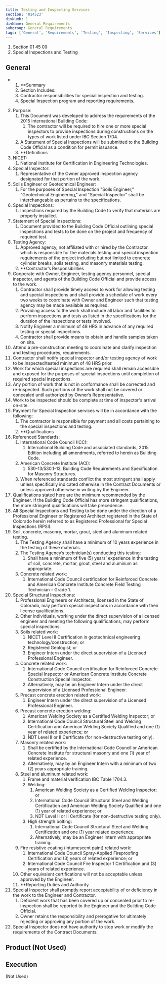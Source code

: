 ```yaml
---
title: Testing and Inspecting Services
section: '014523'
divNumb: 1
divName: General Requirements
subgroup: General Requirements
tags: ['General', 'Requirements', 'Testing', 'Inspecting', 'Services']
---
```


   1. Section 01 45 00
   1. Special Inspections and Testing

## General


* 
	1. **Summary
   1. Section Includes:
	1. Contractor responsibilities for special inspection and testing.
	2. Special Inspection program and reporting requirements.
2. Purpose:
	1. This Document was developed to address the requirements of the 2015 International Building Code:
		1. The contractor will be required to hire one or more special inspectors to provide inspections during constructions on the types of work listed under IBC Section 1704.
	2. A Statement of Special Inspections will be submitted to the Building Code Official as a condition for permit issuance. 
	3. **Definitions
3. NICET:
      1. National Institute for Certification in Engineering Technologies.
4. Special Inspector:
      1. Representative of the Owner approved inspection agency designated for that portion of the work.
5. Soils Engineer or Geotechnical Engineer:
      1. For the purposes of Special Inspection "Soils Engineer," "Geotechnical Engineering," and "Special Inspector" shall be interchangeable as pertains to the specifications.
6. Special Inspections:
      1. Inspections required by the Building Code to verify that materials are properly installed.
7. Statement of Special Inspections:
      1. Document provided to the Building Code Official outlining special inspections and tests to be done on the project and frequency of required test.
8. Testing Agency:
      1. Approved agency, not affiliated with or hired by the Contractor, which is responsible for the materials testing and special inspection requirements of the project including but not limited to concrete cylinder breaks, soils testing, and masonry materials testing.
	1. **Contractor’s Responsibilities
9. Cooperate with Owner, Engineer, testing agency personnel, special inspector, and agents of the Building Code Official and provide access to the work.
	1. Contractor shall provide timely access to work for allowing testing and special inspections and shall provide a schedule of work every two weeks to coordinate with Owner and Engineer such that testing agency may be made available as required.
	2. Providing access to the work shall include all labor and facilities to perform inspections and tests as listed in the specifications for the duration of the inspections or tests involved.
	3. Notify Engineer a minimum of 48 HRS in advance of any required testing or special inspections.
	4. Contractor shall provide means to obtain and handle samples taken on site.
10. Attend a pre-construction meeting to coordinate and clarify inspection and testing procedures, requirements.
11. Contractor shall notify special inspector and/or testing agency of work to be inspected/tested minimum of 48 HRS prior.
12. Work for which special inspections are required shall remain accessible and exposed for the purposes of special inspections until completion of required special inspections.
13. Any portion of work that is not in conformance shall be corrected and re-inspected. Such portions of the work shall not be covered or concealed until authorized by Owner’s Representative.
14. Work to be inspected should be complete at time of inspector's arrival on-site.
15. Payment for Special Inspection services will be in accordance with the following:
	1. The contractor is responsible for payment and all costs pertaining to the special inspections and testing.
	2. **Qualifications
16. Referenced Standards:
	1. International Code Council (ICC):
		1. International Building Code and associated standards, 2015 Edition including all amendments, referred to herein as Building Code.
	2. American Concrete Institute (ACI):
		1. 530-13/530.1-13, Building Code Requirements and Specification for Masonry Structures.
	3. When referenced standards conflict the most stringent shall apply unless specifically indicated otherwise in the Contract Documents or unless approved otherwise in writing by the Engineer.
17. Qualifications stated here are the minimum recommended by the Engineer. If the Building Code Official has more stringent qualifications, the more stringent qualifications will take precedence.
18. All Special Inspections and Testing to be done under the direction of a Professional Engineer or Registered Architect registered in the State of Colorado herein referred to as Registered Professional for Special Inspections (RPSI).
19. Soil, concrete, masonry, mortar, grout, steel and aluminum related testing.
	1. The Testing Agency shall have a minimum of 10 years experience in the testing of these materials.
	2. The Testing Agency’s technician(s) conducting this testing:
		1. Shall have a minimum of five (5) years’ experience in the testing of soil, concrete, mortar, grout, steel and aluminum as appropriate.
	3. Concrete related work:
		1. International Code Council certification for Reinforced Concrete and American Concrete Institute Concrete Field Testing Technician – Grade 1.
20. Special Structural Inspections:
	1. Professional Engineers or Architects, licensed in the State of Colorado, may perform special inspections in accordance with their license qualifications.
	2. Other individuals, working under the direct supervision of a licensed engineer and meeting the following qualifications, may perform special inspections.
	3. Soils related work:
		1. NICET Level II Certification in geotechnical engineering technology/construction; or
		2. Registered Geologist; or
		3. Engineer Intern under the direct supervision of a Licensed Professional Engineer.
	4. Concrete related work:
		1. International Code Council certification for Reinforced Concrete Special Inspector or American Concrete Institute Concrete Construction Special Inspector.
		2. Alternatively, may be an Engineer Intern under the direct supervision of a Licensed Professional Engineer.
	5. Precast concrete erection related work:
		1. Engineer Intern under the direct supervision of a Licensed Professional Engineer.
	6. Precast concrete erection welding:
		1. American Welding Society as a Certified Welding Inspector; or
		2. International Code Council Structural Steel and Welding Certification and American Welding Society Qualified and one (1) year of related experience; or
		3. NDT Level II or II Certificate (for non-destructive testing only).
	7. Masonry related work:
		1. Shall be certified by the International Code Council or American Concrete Institute for structural masonry and one (1) year of related experience.
		2. Alternatively, may by an Engineer Intern with a minimum of two (2) years appropriate training.
	8. Steel and aluminum related work:
		1. Frame and material verification IBC Table 1704.3.
		2. Welding:
			1. American Welding Society as a Certified Welding Inspector; or
			2. International Code Council Structural Steel and Welding Certification and American Welding Society Qualified and one (1) year of related experience; or
			3. NDT Level II or II Certificate (for non-destructive testing only).
		3. High strength bolting:
			1. International Code Council Structural Steel and Welding Certification and one (1) year related experience.
			2. Alternatively, may be an Engineer Intern with appropriate training.
	9. Fire resistive coating (intumescent paint) related work:
		1. International Code Council Spray-Applied Fireproofing Certification and (3) years of related experience; or
		2. International Code Council Fire Inspector 1 Certification and (3) years of related experience.
	10. Other equivalent certifications will not be acceptable unless approved by the Engineer.
	11. **Reporting Duties and Authority
21. Special Inspector shall promptly report acceptability of or deficiency in the work to the Engineer and Contractor.
	1. Deficient work that has been covered up or concealed prior to re-inspection shall be reported to the Engineer and the Building Code Official.
	2. Owner retains the responsibility and prerogative for ultimately rejecting or approving any portion of the work.
22. Special Inspector does not have authority to stop work or modify the requirements of the Contract Documents.
   ## Product (Not Used)


## Execution

 (Not Used)

